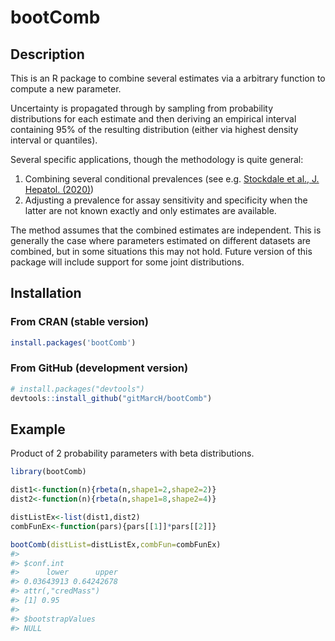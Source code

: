 # bootComb

## Description

This is an R package to combine several estimates via a arbitrary function to compute a new parameter.

Uncertainty is propagated through by sampling from probability distributions for each estimate and then deriving an empirical interval containing 95% of the resulting distribution (either via highest density interval or quantiles).

Several specific applications, though the methodology is quite general:
1. Combining several conditional prevalences (see e.g. [Stockdale et al., J. Hepatol. (2020)](https://doi.org/10.1016/j.jhep.2020.04.008))
2. Adjusting a prevalence for assay sensitivity and specificity when the latter are not known exactly and only estimates are available.

The method assumes that the combined estimates are independent. This is generally the case where parameters estimated on different datasets are combined, but in some situations this may not hold. Future version of this package will include support for some joint distributions.

## Installation

### From CRAN (stable version)

``` r
install.packages('bootComb')
```

### From GitHub (development version)

``` r
# install.packages("devtools")
devtools::install_github("gitMarcH/bootComb")
```

## Example

Product of 2 probability parameters with beta distributions.

``` r
library(bootComb)

dist1<-function(n){rbeta(n,shape1=2,shape2=2)}
dist2<-function(n){rbeta(n,shape1=8,shape2=4)}

distListEx<-list(dist1,dist2)
combFunEx<-function(pars){pars[[1]]*pars[[2]]}

bootComb(distList=distListEx,combFun=combFunEx)
#> 
#> $conf.int
#>      lower      upper 
#> 0.03643913 0.64242678 
#> attr(,"credMass")
#> [1] 0.95
#> 
#> $bootstrapValues
#> NULL
```

